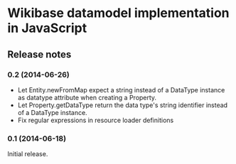 # Wikibase datamodel implementation in JavaScript

## Release notes

### 0.2 (2014-06-26)

* Let Entity.newFromMap expect a string instead of a DataType instance as
	datatype attribute when creating a Property.
* Let Property.getDataType return the data type's string identifier instead of
	a DataType instance.
* Fix regular expressions in resource loader definitions

### 0.1 (2014-06-18)

Initial release.

